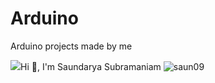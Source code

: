# Arduino
Arduino projects made by me
<p align="left"> <img src="<h1 align="center">Hi 👋, I'm Saundarya Subramaniam</h1>
  <img src="https://cdn.dribbble.com/users/1061716/screenshots/3769643/dribbble-ardusat.gif" alt="saun09" /> </p>



